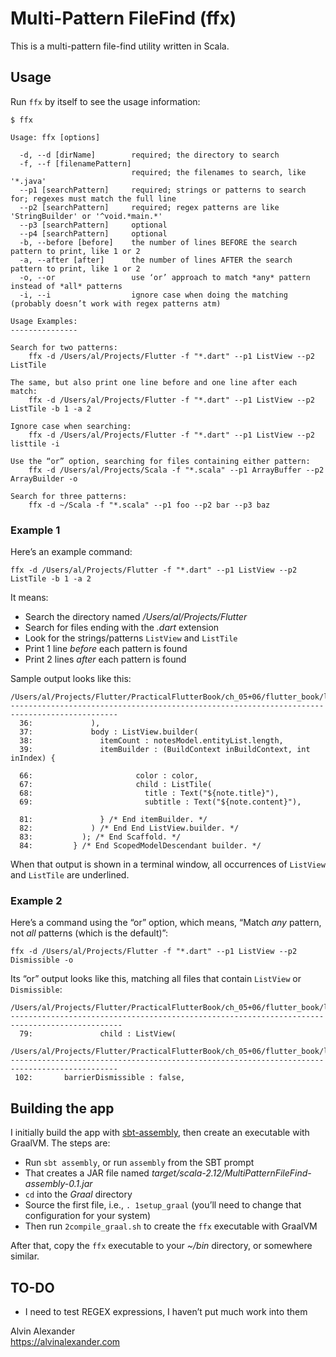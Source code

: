 # Multi-Pattern FileFind (ffx)

This is a multi-pattern file-find utility written in Scala.

## Usage

Run `ffx` by itself to see the usage information:

````
$ ffx

Usage: ffx [options]

  -d, --d [dirName]        required; the directory to search
  -f, --f [filenamePattern]
                           required; the filenames to search, like '*.java'
  --p1 [searchPattern]     required; strings or patterns to search for; regexes must match the full line
  --p2 [searchPattern]     required; regex patterns are like 'StringBuilder' or '^void.*main.*'
  --p3 [searchPattern]     optional
  --p4 [searchPattern]     optional
  -b, --before [before]    the number of lines BEFORE the search pattern to print, like 1 or 2
  -a, --after [after]      the number of lines AFTER the search pattern to print, like 1 or 2
  -o, --or                 use ‘or’ approach to match *any* pattern instead of *all* patterns
  -i, --i                  ignore case when doing the matching (probably doesn’t work with regex patterns atm)

Usage Examples:
---------------

Search for two patterns:
    ffx -d /Users/al/Projects/Flutter -f "*.dart" --p1 ListView --p2 ListTile

The same, but also print one line before and one line after each match:
    ffx -d /Users/al/Projects/Flutter -f "*.dart" --p1 ListView --p2 ListTile -b 1 -a 2

Ignore case when searching:
    ffx -d /Users/al/Projects/Flutter -f "*.dart" --p1 ListView --p2 listtile -i

Use the “or” option, searching for files containing either pattern:
    ffx -d /Users/al/Projects/Scala -f "*.scala" --p1 ArrayBuffer --p2 ArrayBuilder -o

Search for three patterns:
    ffx -d ~/Scala -f "*.scala" --p1 foo --p2 bar --p3 baz
````


### Example 1

Here’s an example command:

````
ffx -d /Users/al/Projects/Flutter -f "*.dart" --p1 ListView --p2 ListTile -b 1 -a 2
````

It means:

- Search the directory named */Users/al/Projects/Flutter*
- Search for files ending with the *.dart* extension
- Look for the strings/patterns `ListView` and `ListTile`
- Print 1 line *before* each pattern is found
- Print 2 lines *after* each pattern is found

Sample output looks like this:

````
/Users/al/Projects/Flutter/PracticalFlutterBook/ch_05+06/flutter_book/lib/notes/NotesList.dart
----------------------------------------------------------------------------------------------
  36:             ),
  37:             body : ListView.builder(
  38:               itemCount : notesModel.entityList.length,
  39:               itemBuilder : (BuildContext inBuildContext, int inIndex) {

  66:                       color : color,
  67:                       child : ListTile(
  68:                         title : Text("${note.title}"),
  69:                         subtitle : Text("${note.content}"),

  81:               } /* End itemBuilder. */
  82:             ) /* End End ListView.builder. */
  83:           ); /* End Scaffold. */
  84:         } /* End ScopedModelDescendant builder. */
````

When that output is shown in a terminal window, all occurrences of `ListView` and `ListTile` are underlined.

### Example 2

Here’s a command using the “or” option, which means, “Match *any* pattern, not *all* patterns (which is the default)”:

````
ffx -d /Users/al/Projects/Flutter -f "*.dart" --p1 ListView --p2 Dismissible -o
````

Its “or” output looks like this, matching all files that contain `ListView` or `Dismissible`:

````
/Users/al/Projects/Flutter/PracticalFlutterBook/ch_05+06/flutter_book/lib/notes/NotesEntry.dart
-----------------------------------------------------------------------------------------------
  79:               child : ListView(

/Users/al/Projects/Flutter/PracticalFlutterBook/ch_05+06/flutter_book/lib/notes/NotesList.dart
----------------------------------------------------------------------------------------------
 102:       barrierDismissible : false,
````



## Building the app

I initially build the app with [sbt-assembly](https://github.com/sbt/sbt-assembly), then create an executable with GraalVM. The steps are:

- Run `sbt assembly`, or run `assembly` from the SBT prompt
- That creates a JAR file named *target/scala-2.12/MultiPatternFileFind-assembly-0.1.jar*
- `cd` into the *Graal* directory
- Source the first file, i.e., `. 1setup_graal` (you’ll need to change that configuration for your system)
- Then run `2compile_graal.sh` to create the `ffx` executable with GraalVM

After that, copy the `ffx` executable to your *~/bin* directory, or somewhere similar.



## TO-DO

- I need to test REGEX expressions, I haven’t put much work into them



Alvin Alexander  
https://alvinalexander.com

